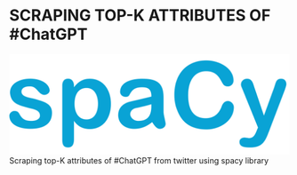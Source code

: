 # SCRAPING TOP-K ATTRIBUTES OF #ChatGPT
![Tweepy logo](/Assets/SpaCy_logo.png)
Scraping top-K attributes of #ChatGPT from twitter using spacy library

